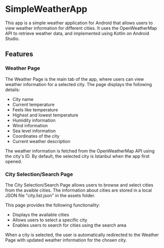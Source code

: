 # SimpleWeatherApp

This app is a simple weather application for Android that allows users to view weather information for different cities. It uses the OpenWeatherMap API to retrieve weather data, and implemented using Kotlin on Android Studio.

## Features

### Weather Page

The Weather Page is the main tab of the app, where users can view weather information for a selected city. The page displays the following details:

- City name
- Current temperature
- Feels like temperature
- Highest and lowest temperature
- Humidity information
- Wind information
- Sea level information
- Coordinates of the city
- Current weather description

The weather information is fetched from the OpenWeatherMap API using the city's ID. By default, the selected city is Istanbul when the app first opened.

### City Selection/Search Page

The City Selection/Search Page allows users to browse and select cities from the avaible cities. The information about cities are stored in a local JSON file "city.list.json" in the assets folder. 

This page provides the following functionality:

- Displays the available cities
- Allows users to select a specific city
- Enables users to search for cities using the search area

When a city is selected, the user is automatically redirected to the Weather Page with updated weather information for the chosen city.
